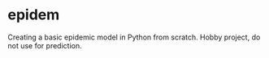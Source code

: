 # epidem
Creating a basic epidemic model in Python from scratch. Hobby project, do not use for prediction.
